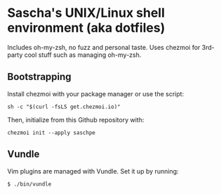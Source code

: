 # Sascha's UNIX/Linux shell environment (aka dotfiles)

Includes oh-my-zsh, no fuzz and personal taste. Uses chezmoi 
for 3rd-party cool stuff such as managing oh-my-zsh.

## Bootstrapping

Install chezmoi with your package manager or use the script:

```shell
sh -c "$(curl -fsLS get.chezmoi.io)"
```

Then, initialize from this Github repository with:

```shell
chezmoi init --apply saschpe
```

## Vundle

Vim plugins are managed with Vundle. Set it up by running:

    $ ./bin/vundle
